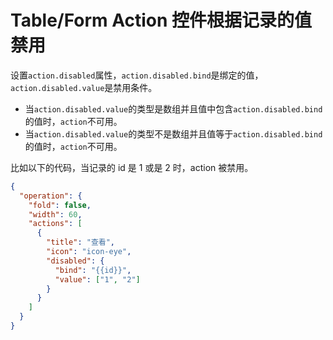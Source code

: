 # Table/Form Action 控件根据记录的值禁用

设置`action.disabled`属性，`action.disabled.bind`是绑定的值，`action.disabled.value`是禁用条件。

- 当`action.disabled.value`的类型是数组并且值中包含`action.disabled.bind`的值时，`action`不可用。
- 当`action.disabled.value`的类型不是数组并且值等于`action.disabled.bind`的值时，`action`不可用。

比如以下的代码，当记录的 id 是 1 或是 2 时，action 被禁用。

```json
{
  "operation": {
    "fold": false,
    "width": 60,
    "actions": [
      {
        "title": "查看",
        "icon": "icon-eye",
        "disabled": {
          "bind": "{{id}}",
          "value": ["1", "2"]
        }
      }
    ]
  }
}
```
